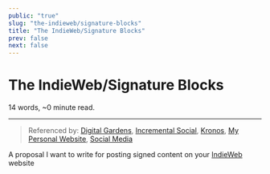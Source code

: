 ```yaml
---
public: "true"
slug: "the-indieweb/signature-blocks"
title: "The IndieWeb/Signature Blocks"
prev: false
next: false
---
```

<script setup>
import { data } from '../../../git.data.ts';
import { useData } from 'vitepress';
const pageData = useData();
</script>
<h1 class="p-name">The IndieWeb/Signature Blocks</h1>
<p>14 words, ~0 minute read. <span v-html="data[`site/${pageData.page.value.relativePath}`]" /></p>
<hr/>

> Referenced by: [Digital Gardens](/garden/digital-gardens/index.md), [Incremental Social](/garden/incremental-social/index.md), [Kronos](/garden/kronos/index.md), [My Personal Website](/garden/my-personal-website/index.md), [Social Media](/garden/social-media/index.md)

A proposal I want to write for posting signed content on your [IndieWeb](/garden/the-small-web/index.md) website
